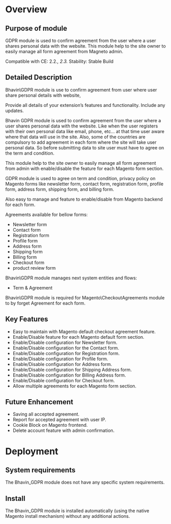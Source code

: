 # Overview
## Purpose of module
GDPR module is used to confirm agreement from the user where a user shares personal data with the website. This module help to the site owner to easily manage all form agreement from Magneto admin.

Compatible with CE: 2.2.*, 2.3.*
Stability: Stable Build


## Detailed Description
Bhavin\GDPR module is use to confirm agreement from user where user share personal details with website,

Provide all details of your extension’s features and functionality. Include any updates.

Bhavin GDPR module is used to confirm agreement from the user where a user shares personal data with the website. Like when the user registers with their own personal data like email, phone, etc... at that time user aware where that data will use in the site. Also, some of the countries are compulsory to add agreement in each form where the site will take user personal data. So before submitting data to site user must have to agree on the term and condition.

This module help to the site owner to easily manage all form agreement from admin with enable/disable the feature for each Magento form section. 

GDPR module is used to agree on term and condition, privacy policy on Magento forms like newsletter form, contact form, registration form, profile form, address form, shipping form, and billing form.

Also easy to manage and feature to enable/disable from Magento backend for each form. 

Agreements available for bellow forms:

* Newsletter form
* Contact form
* Registration form
* Profile form
* Address form 
* Shipping form 
* Billing form
* Checkout form
* product review form


Bhavin\GDPR module manages next system entities and flows:

* Term & Agreement

Bhavin\GDPR module is required for Magento\CheckoutAgreements module to by forget Agreement for each form.

## Key Features

* Easy to maintain with Magento default checkout agreement feature.
* Enable/Disable feature for each Magento default form section.
* Enable/Disable configuration for Newsletter form.
* Enable/Disable configuration for the Contact form.
* Enable/Disable configuration for Registration form.
* Enable/Disable configuration for Profile form.
* Enable/Disable configuration for Address form.
* Enable/Disable configuration for Shipping Address form.
* Enable/Disable configuration for Billing Address form.
* Enable/Disable configuration for Checkout form.
* Allow multiple agreements for each Magento form section.


## Future Enhancement 
* Saving all accepted agreement.
* Report for accepted agreement with user IP.
* Cookie Block on Magento frontend.
* Delete account feature with admin confirmation.

# Deployment

## System requirements

The Bhavin_GDPR module does not have any specific system requirements.

## Install
The Bhavin_GDPR module is installed automatically (using the native Magento install mechanism) without any additional actions.